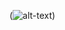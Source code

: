 (![alt-text](https://www.google.com/imgres?imgurl=https%3A%2F%2Fimages.fineartamerica.com%2Fimages%2Fartworkimages%2Fmediumlarge%2F3%2Fvinayagar-nandhini-ashwin.jpg&imgrefurl=https%3A%2F%2Fpixels.com%2Ffeatured%2Fvinayagar-nandhini-ashwin.html&tbnid=59Ral0L_TZuzJM&vet=12ahUKEwj2-J766Oz2AhVQR2wGHVg3A5QQMygSegUIARD_AQ..i&docid=GtAJ0LPYxFFliM&w=804&h=900&q=vinayagar&ved=2ahUKEwj2-J766Oz2AhVQR2wGHVg3A5QQMygSegUIARD_AQ))
